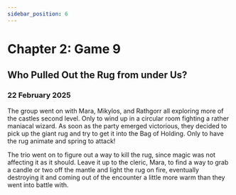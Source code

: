 ```yaml
---
sidebar_position: 6
---
```


# Chapter 2: Game 9

## Who Pulled Out the Rug from under Us&quest;

### 22 February 2025

The group went on with Mara, Mikylos, and Rathgorr all exploring more of the castles second level. Only to wind up in a circular room fighting a rather maniacal wizard. As soon as the party emerged victorious, they decided to pick up the giant rug and try to get it into the Bag of Holding. Only to have the rug animate and spring to attack!

The trio went on to figure out a way to kill the rug, since magic was not affecting it as it should. Leave it up to the cleric, Mara, to find a way to  grab a candle or two off the mantle and light the rug on fire, eventually destroying it and coming out of the encounter a little more warm than they went into battle with.
